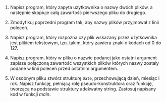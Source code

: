 1. Napisz program, który zapyta użytkownika o nazwy dwóch plików, a następnie
   skopiuje całą zawartość pierwszego pliku do drugiego.

2. Zmodyfikuj poprzedni program tak, aby nazwy plików przyjmował z linii
   poleceń.

3. Napisz program, który rozpozna czy plik wskazany przez użytkownika jest
   plikiem tekstowym, tzn. takim, który zawiera znaki o kodach od 0 do 127.

4. Napisz program, który w pliku o nazwie podanej jako ostatni argument zapisze
   połączoną zawartość wszystkich plików których nazwy zostały podane w linii
   poleceń przed ostatnim argumentem.

5. W osobnym pliku stwórz strukturę `Date`, przechowującą dzień, miesiąc i rok.
   Napisz funkcję, pełniącą rolę pseudo-konstruktora oraz funkcję, tworzącą na
   podstawie struktury adekwatny string. Zastosuj napisany kod w funkcji *main*.

